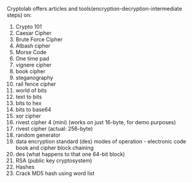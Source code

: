 Cryptolab offers articles and tools(encryption-decryption-intermediate steps) on:

1. Crypto 101
2. Caesar Cipher
3. Brute Force Cipher
4. Atbash cipher
5. Morse Code
6. One time pad
7. vignere cipher
8. book cipher
9. steganography
10. rail fence cipher
11. world of bits
12. text to bits
13. bits to hex
14. bits to base64
15. xor cipher
16. rivest cipher 4 (mini) (works on just 16-byte, for demo purposes)
17. rivest cipher (actual: 256-byte)
18. random generator
19. data encryption standard (des) modes of operation - electronic code book and cipher block chaining
20. des (what happens to that one 64-bit block)
21. RSA (public key cryptosystem)
22. Hashes
23. Crack MD5 hash using word list
